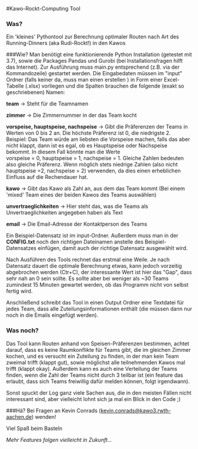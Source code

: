 #Kawo-Rockt-Computing Tool

### Was?
Ein 'kleines' Pythontool zur Berechnung optimaler Routen nach Art des Running-Dinners (aka Rudi-Rockt!) in den Kawos

###Wie?
Man benötigt eine funktionierende Python Installation (getestet mit 3.7), sowie die Packages Pandas und Gurobi 
(bei Installationsfragen hilft das Internet). Zur Ausführung muss main.py entsprechend (z.B. via der Kommandozeile)
gestartet werden. Die Eingabedaten müssen im "input" Ordner (falls keiner da, muss man einen erstellen ) in Form
einer Excel-Tabelle (.xlsx) vorliegen und die Spalten brauchen die folgende (exakt so geschriebenen) Namen:

**team** -> Steht für die Teamnamen  
  
**zimmer** -> Die Zimmernummer in der das Team kocht  

**vorspeise, hauptspeise, nachspeise** -> Gibt die Präferenzen der Teams in Werten von 0 bis 2 an. Die höchste Präferenz
ist 0, die niedrigste 2. Beispiel: Das Team würde am liebsten die Vorspeise machen, falls das aber nicht klappt, dann
ist es egal, ob es Hauptspeise oder Nachspeise bekommt. In diesem Fall könnte man die Werte  
vorspeise = 0, hauptspeise = 1, nachspeise = 1. Gleiche Zahlen bedeuten also gleiche Präferenz. Wenn möglich stets 
niedrige Zahlen (also nicht hauptspeise =2, nachspeise = 2) verwenden, da dies einen erheblichen Einfluss auf die 
Rechendauer hat.  

**kawo** -> Gibt das Kawo als Zahl an, aus dem das Team kommt (Bei einem 'mixed' Team eines der beiden Kawos des Teams
auswählen)  

**unvertraeglichkeiten** -> Hier steht das, was die Teams als Unvertraeglichkeiten angegeben haben als Text

**email** -> Die Email-Adresse der Kontaktperson des Teams 

Ein Beispiel-Datensatz ist im input-Ordner. Außerdem muss man in der **CONFIG.txt** noch den richtigen Dateinamen 
anstelle des Beispiel-Datensatzes einfügen, damit auch der richtige Datensatz ausgewählt wird.

Nach Ausführen des Tools rechnet das erstmal eine Weile. Je nach Datensatz dauert die optimale Berechnung etwas, kann
jedoch vorzeitig abgebrochen werden (Ctr+C), der interessante Wert ist hier das "Gap", dass sehr nah an 0 sein sollte. 
Es sollte aber bei weniger als ~30 Teams zumindest 15 Minuten gewartet werden, ob das Programm nicht von selbst fertig 
wird.  

Anschließend schreibt das Tool in einen Output Ordner eine Textdatei für jedes Team, dass alle Zuteilungsinformationen
enthält (die müssen dann nur noch in die Emails eingefügt werden).

### Was noch?

Das Tool kann Routen anhand von Speisen-Präferenzen bestimmen, achtet darauf, dass es keine Raumkonflikte für Teams 
gibt, die im gleichen Zimmer kochen, und es versucht ein Zuteilung zu finden, in der man kein Team zweimal trifft 
(klappt gut), sowie möglichst alle teilnehmenden Kawos mal trifft (klappt okay). Außerdem kann es auch eine Verteilung 
der Teams finden, wenn die Zahl der Teams nicht durch 3 teilbar ist (ein feature das erlaubt, dass sich Teams freiwillig
dafür melden können, folgt irgendwann).

Sonst spuckt der Log ganz viele Sachen aus, die in den meisten Fällen nicht interessant sind, aber vielleicht lohnt sich
ja mal ein Blick in den Code ;)

###Hä?
Bei Fragen an Kevin Conrads (kevin.conrads@kawo3.rwth-aachen.de) wenden!

Viel Spaß beim Basteln

*Mehr Features folgen vielleicht in Zukunft...*